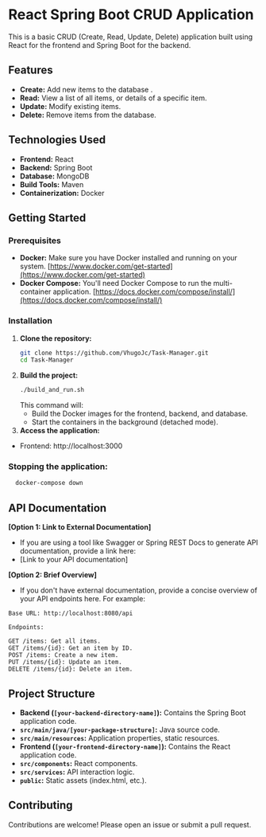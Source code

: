 # React Spring Boot CRUD Application

This is a basic CRUD (Create, Read, Update, Delete) application built using React for the frontend and Spring Boot for the backend.

## Features

- **Create:** Add new items to the database .
- **Read:** View a list of all items, or details of a specific item.
- **Update:** Modify existing items.
- **Delete:** Remove items from the database.

## Technologies Used

- **Frontend:** React
- **Backend:** Spring Boot
- **Database:** MongoDB
- **Build Tools:** Maven
- **Containerization:** Docker

## Getting Started
### Prerequisites

* **Docker:** Make sure you have Docker installed and running on your system. [https://www.docker.com/get-started](https://www.docker.com/get-started)
* **Docker Compose:** You'll need Docker Compose to run the multi-container application. [https://docs.docker.com/compose/install/](https://docs.docker.com/compose/install/)

### Installation

1. **Clone the repository:**
   ```bash
   git clone https://github.com/VhugoJc/Task-Manager.git
   cd Task-Manager
   ```
2. **Build the project:**
    ```bash
    ./build_and_run.sh
    ```
    This command will:
    - Build the Docker images for the frontend, backend, and database.
    - Start the containers in the background (detached mode).
3. **Access the application:**
- Frontend: http://localhost:3000
### Stopping the application:
  ```bash
    docker-compose down
  ```


## API Documentation

**[Option 1: Link to External Documentation]**

- If you are using a tool like Swagger or Spring REST Docs to generate API documentation, provide a link here:
- [Link to your API documentation]

**[Option 2: Brief Overview]**

- If you don't have external documentation, provide a concise overview of your API endpoints here. For example:
```
Base URL: http://localhost:8080/api

Endpoints:

GET /items: Get all items.
GET /items/{id}: Get an item by ID.
POST /items: Create a new item.
PUT /items/{id}: Update an item.
DELETE /items/{id}: Delete an item.
```

## Project Structure

- **Backend (`[your-backend-directory-name]`):** Contains the Spring Boot application code.
- **`src/main/java/[your-package-structure]`:** Java source code.
- **`src/main/resources`:** Application properties, static resources.
- **Frontend (`[your-frontend-directory-name]`):** Contains the React application code.
- **`src/components`:** React components.
- **`src/services`:** API interaction logic.
- **`public`:** Static assets (index.html, etc.).

## Contributing

Contributions are welcome! Please open an issue or submit a pull request.
